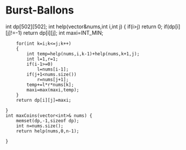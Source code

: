 # Burst-Ballons

   int dp[502][502];
    int help(vector<int>&nums,int i,int j)
    {
        if(i>j)
            return 0;
            if(dp[i][j]!=-1)
                return dp[i][j];
        int maxi=INT_MIN;
        
        for(int k=i;k<=j;k++)
        {
            int temp=help(nums,i,k-1)+help(nums,k+1,j);
            int l=1,r=1;
            if(i-1>=0)
                l=nums[i-1];
            if(j+1<nums.size())
                r=nums[j+1];
            temp+=l*r*nums[k];
            maxi=max(maxi,temp);
        }
        return dp[i][j]=maxi;
        
    }
    int maxCoins(vector<int>& nums) {
        memset(dp,-1,sizeof dp);
        int n=nums.size();
        return help(nums,0,n-1);
        
    }
